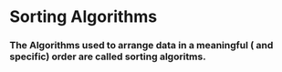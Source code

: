 # Sorting Algorithms
### The Algorithms used to arrange data in a meaningful ( and specific) order are called sorting algoritms.
